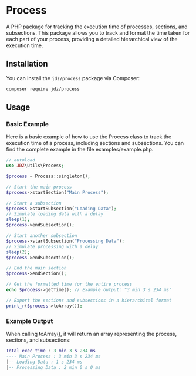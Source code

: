 # Process

A PHP package for tracking the execution time of processes, sections, and subsections. This package allows you to track and format the time taken for each part of your process, providing a detailed hierarchical view of the execution time.

## Installation

You can install the `jdz/process` package via Composer:

```bash
composer require jdz/process
```

## Usage

### Basic Example

Here is a basic example of how to use the Process class to track the execution time of a process, including sections and subsections. You can find the complete example in the file examples/example.php.

```php 
// autoload
use JDZ\Utils\Process;

$process = Process::singleton();

// Start the main process
$process->startSection("Main Process");

// Start a subsection
$process->startSubsection("Loading Data");
// Simulate loading data with a delay
sleep(1);
$process->endSubsection();

// Start another subsection
$process->startSubsection("Processing Data");
// Simulate processing with a delay
sleep(2);
$process->endSubsection();

// End the main section
$process->endSection();

// Get the formatted time for the entire process
echo $process->getTime(); // Example output: "3 min 3 s 234 ms"

// Export the sections and subsections in a hierarchical format
print_r($process->toArray());
```

### Example Output

When calling toArray(), it will return an array representing the process, sections, and subsections:

```lua 
Total exec time : 3 min 3 s 234 ms
---- Main Process : 3 min 3 s 234 ms
|-- Loading Data : 1 s 234 ms
|-- Processing Data : 2 min 0 s 0 ms
```

